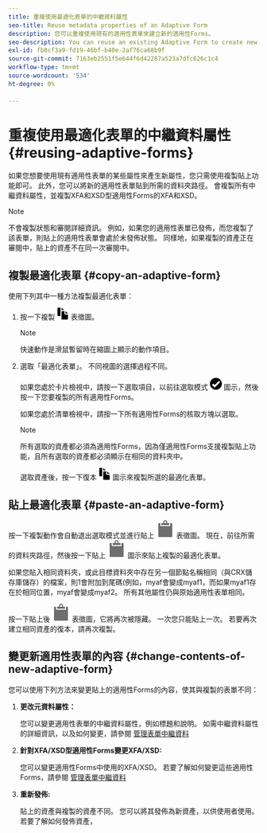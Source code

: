 ```yaml
---
title: 重複使用最適化表單的中繼資料屬性
seo-title: Reuse metadata properties of an Adaptive Form
description: 您可以重複使用現有的適用性表單來建立新的適用性Forms。
seo-description: You can reuse an existing Adaptive Form to create new Adaptive Forms.
exl-id: fb8cf3a9-fd19-46bf-b40e-2af76ca68b9f
source-git-commit: 7163eb2551f5e644f6d42287a523a7dfc626c1c4
workflow-type: tm+mt
source-wordcount: '534'
ht-degree: 0%

---
```


# 重複使用最適化表單的中繼資料屬性 {#reusing-adaptive-forms}

如果您想要使用現有適用性表單的某些屬性來產生新屬性，您只需使用複製貼上功能即可。 此外，您可以將新的適用性表單貼到所需的資料夾路徑。 會複製所有中繼資料屬性，並複製XFA和XSD型適用性Forms的XFA和XSD。

>[!NOTE]
>
>不會複製狀態和審閱詳細資訊。 例如，如果您的適用性表單已發佈，而您複製了該表單，則貼上的適用性表單會處於未發佈狀態。 同樣地，如果複製的資產正在審閱中，貼上的資產不在同一次審閱中。

## 複製最適化表單 {#copy-an-adaptive-form}

使用下列其中一種方法複製最適化表單：

1. 按一下複製 ![aem6forms_copy](assets/aem6forms_copy.png) 表徵圖。

   >[!NOTE]
   >
   >快速動作是滑鼠暫留時在縮圖上顯示的動作項目。

1. 選取「最適化表單」。 不同視圖的選擇過程不同。

   如果您處於卡片檢視中，請按一下選取項目，以前往選取模式 ![aem6forms_check-circle](assets/aem6forms_check-circle.png) 圖示，然後按一下您要複製的所有適用性Forms。

   如果您處於清單檢視中，請按一下所有適用性Forms的核取方塊以選取。

   >[!NOTE]
   >
   >所有選取的資產都必須為適用性Forms，因為僅適用性Forms支援複製貼上功能，且所有選取的資產都必須顯示在相同的資料夾中。

   選取資產後，按一下復本 ![aem6forms_copy](assets/aem6forms_copy.png) 圖示來複製所選的最適化表單。

## 貼上最適化表單 {#paste-an-adaptive-form}

按一下複製動作會自動退出選取模式並進行貼上 ![貼上](assets/Smock_Paste_18_N.svg) 表徵圖。 現在，前往所需的資料夾路徑，然後按一下貼上 ![貼上](assets/Smock_Paste_18_N.svg) 圖示來貼上複製的最適化表單。

如果您貼入相同資料夾，或此目標資料夾中存在另一個節點名稱相同（與CRX儲存庫儲存）的檔案，則1會附加到尾碼(例如，myaf會變成myaf1，而如果myaf1存在於相同位置，myaf會變成myaf2。 所有其他屬性仍與原始適用性表單相同。

按一下貼上後 ![貼上](assets/Smock_Paste_18_N.svg) 表徵圖，它將再次被隱藏。 一次您只能貼上一次。 若要再次建立相同資產的復本，請再次複製。

## 變更新適用性表單的內容 {#change-contents-of-new-adaptive-form}

您可以使用下列方法來變更貼上的適用性Forms的內容，使其與複製的表單不同：

1. **更改元資料屬性：**

   您可以變更適用性表單的中繼資料屬性，例如標題和說明。 如需中繼資料屬性的詳細資訊，以及如何變更，請參閱 [管理表單中繼資料](manage-form-metadata.md)

1. **針對XFA/XSD型適用性Forms變更XFA/XSD:**

   您可以變更適用性Forms中使用的XFA/XSD。 若要了解如何變更這些適用性Forms，請參閱 [管理表單中繼資料](manage-form-metadata.md)

1. **重新發佈:**

   貼上的資產與複製的資產不同。 您可以將其發佈為新資產，以供使用者使用。 若要了解如何發佈資產， <!-- see [Publishing and unpublishing forms](publishing-unpublishing-forms.md) -->
